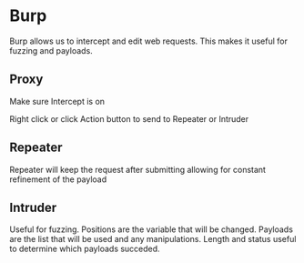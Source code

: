 # Burp
Burp allows us to intercept and edit web requests. This makes it useful for fuzzing and payloads.

## Proxy
Make sure Intercept is on

Right click or click Action button to send to Repeater or Intruder
## Repeater
Repeater will keep the request after submitting allowing for constant refinement of the payload

## Intruder
Useful for fuzzing.
Positions are the variable that will be changed. Payloads are the list that will be used and any manipulations. 
Length and status useful to determine which payloads succeded.
